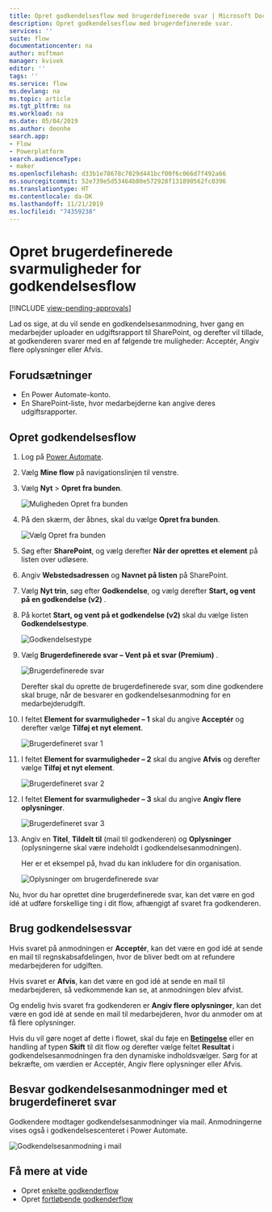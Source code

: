 ```yaml
---
title: Opret godkendelsesflow med brugerdefinerede svar | Microsoft Docs
description: Opret godkendelsesflow med brugerdefinerede svar.
services: ''
suite: flow
documentationcenter: na
author: msftman
manager: kvivek
editor: ''
tags: ''
ms.service: flow
ms.devlang: na
ms.topic: article
ms.tgt_pltfrm: na
ms.workload: na
ms.date: 05/04/2019
ms.author: deonhe
search.app:
- Flow
- Powerplatform
search.audienceType:
- maker
ms.openlocfilehash: d33b1e78678c7029d441bcf00f6c066d7f492a66
ms.sourcegitcommit: 52e739e5d53464b80e572928f131890562fc0396
ms.translationtype: HT
ms.contentlocale: da-DK
ms.lasthandoff: 11/21/2019
ms.locfileid: "74359238"
---
```

# <a name="create-custom-response-options-for-approval-flows"></a>Opret brugerdefinerede svarmuligheder for godkendelsesflow
[!INCLUDE [view-pending-approvals](includes/cc-rebrand.md)]

Lad os sige, at du vil sende en godkendelsesanmodning, hver gang en medarbejder uploader en udgiftsrapport til SharePoint, og derefter vil tillade, at godkenderen svarer med en af følgende tre muligheder: Acceptér, Angiv flere oplysninger eller Afvis.


## <a name="prerequisites"></a>Forudsætninger

- En Power Automate-konto.
- En SharePoint-liste, hvor medarbejderne kan angive deres udgiftsrapporter.

## <a name="create-approval-flow"></a>Opret godkendelsesflow
1. Log på [Power Automate](https://flow.microsoft.com).
1. Vælg **Mine flow** på navigationslinjen til venstre.
1. Vælg **Nyt** > **Opret fra bunden**.

    ![Muligheden Opret fra bunden](media/create-approval-response-options/create-approval-response-options.png)

1. På den skærm, der åbnes, skal du vælge **Opret fra bunden**. 

    ![Vælg Opret fra bunden](media/create-approval-response-options/create-from-blank.png)

1. Søg efter **SharePoint**, og vælg derefter **Når der oprettes et element** på listen over udløsere. 

1. Angiv **Webstedsadressen** og **Navnet på listen** på SharePoint. 

1. Vælg **Nyt trin**, søg efter **Godkendelse**, og vælg derefter **Start, og vent på en godkendelse (v2)** .

1. På kortet **Start, og vent på et godkendelse (v2)** skal du vælge listen **Godkendelsestype**.

    ![Godkendelsestype](media/create-approval-response-options/select-approval-type.png)

1. Vælg **Brugerdefinerede svar – Vent på et svar (Premium)** .

    ![Brugerdefinerede svar](media/create-approval-response-options/select-custom-responses.png)

    Derefter skal du oprette de brugerdefinerede svar, som dine godkendere skal bruge, når de besvarer en godkendelsesanmodning for en medarbejderudgift.


1. I feltet **Element for svarmuligheder – 1** skal du angive **Acceptér** og derefter vælge **Tilføj et nyt element**. 

    ![Brugerdefineret svar 1](media/create-approval-response-options/enter-response-1.png)

1. I feltet **Element for svarmuligheder – 2** skal du angive **Afvis** og derefter vælge **Tilføj et nyt element**.

    ![Brugerdefineret svar 2](media/create-approval-response-options/enter-response-2.png)

1. I feltet **Element for svarmuligheder – 3** skal du angive **Angiv flere oplysninger**.

    ![Brugerdefineret svar 3](media/create-approval-response-options/enter-response-3.png)   
    

1. Angiv en **Titel**, **Tildelt til** (mail til godkenderen) og **Oplysninger** (oplysningerne skal være indeholdt i godkendelsesanmodningen).

    Her er et eksempel på, hvad du kan inkludere for din organisation.

    ![Oplysninger om brugerdefinerede svar](media/create-approval-response-options/enter-title-assigned-to-details.png)


Nu, hvor du har oprettet dine brugerdefinerede svar, kan det være en god idé at udføre forskellige ting i dit flow, afhængigt af svaret fra godkenderen.


## <a name="use-approval-responses"></a>Brug godkendelsessvar 

Hvis svaret på anmodningen er **Acceptér**, kan det være en god idé at sende en mail til regnskabsafdelingen, hvor de bliver bedt om at refundere medarbejderen for udgiften. 

Hvis svaret er **Afvis**, kan det være en god idé at sende en mail til medarbejderen, så vedkommende kan se, at anmodningen blev afvist.

Og endelig hvis svaret fra godkenderen er **Angiv flere oplysninger**, kan det være en god idé at sende en mail til medarbejderen, hvor du anmoder om at få flere oplysninger.

Hvis du vil gøre noget af dette i flowet, skal du føje en [**Betingelse**](add-condition.md) eller en handling af typen **Skift** til dit flow og derefter vælge feltet **Resultat** i godkendelsesanmodningen fra den dynamiske indholdsvælger. Sørg for at bekræfte, om værdien er Acceptér, Angiv flere oplysninger eller Afvis.

## <a name="respond-to-approval-requests-with-a-custom-response"></a>Besvar godkendelsesanmodninger med et brugerdefineret svar

Godkendere modtager godkendelsesanmodninger via mail. Anmodningerne vises også i godkendelsescenteret i Power Automate. 

![Godkendelsesanmodning i mail](media/create-approval-response-options/approval-request-email.png)

## <a name="learn-more"></a>Få mere at vide
- Opret [enkelte godkenderflow](modern-approvals.md)
- Opret [fortløbende godkenderflow](sequential-modern-approvals.md)
